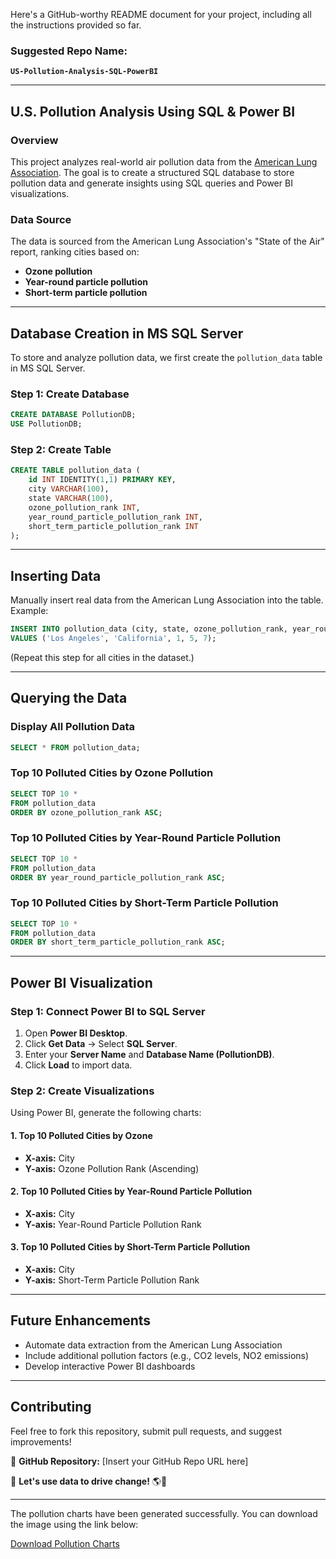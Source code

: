 Here's a GitHub-worthy README document for your project, including all the instructions provided so far.  

### Suggested Repo Name:  
**`US-Pollution-Analysis-SQL-PowerBI`**  

---

## **U.S. Pollution Analysis Using SQL & Power BI**  

### **Overview**  
This project analyzes real-world air pollution data from the [American Lung Association](https://www.lung.org/research/sota/city-rankings/most-polluted-cities). The goal is to create a structured SQL database to store pollution data and generate insights using SQL queries and Power BI visualizations.  

### **Data Source**  
The data is sourced from the American Lung Association's "State of the Air" report, ranking cities based on:  
- **Ozone pollution**  
- **Year-round particle pollution**  
- **Short-term particle pollution**  

---

## **Database Creation in MS SQL Server**  
To store and analyze pollution data, we first create the `pollution_data` table in MS SQL Server.  

### **Step 1: Create Database**  
```sql
CREATE DATABASE PollutionDB;
USE PollutionDB;
```

### **Step 2: Create Table**  
```sql
CREATE TABLE pollution_data (
    id INT IDENTITY(1,1) PRIMARY KEY,
    city VARCHAR(100),
    state VARCHAR(100),
    ozone_pollution_rank INT,
    year_round_particle_pollution_rank INT,
    short_term_particle_pollution_rank INT
);
```

---

## **Inserting Data**  
Manually insert real data from the American Lung Association into the table. Example:  
```sql
INSERT INTO pollution_data (city, state, ozone_pollution_rank, year_round_particle_pollution_rank, short_term_particle_pollution_rank)
VALUES ('Los Angeles', 'California', 1, 5, 7);
```
(Repeat this step for all cities in the dataset.)  

---

## **Querying the Data**  

### **Display All Pollution Data**  
```sql
SELECT * FROM pollution_data;
```

### **Top 10 Polluted Cities by Ozone Pollution**  
```sql
SELECT TOP 10 * 
FROM pollution_data 
ORDER BY ozone_pollution_rank ASC;
```

### **Top 10 Polluted Cities by Year-Round Particle Pollution**  
```sql
SELECT TOP 10 * 
FROM pollution_data 
ORDER BY year_round_particle_pollution_rank ASC;
```

### **Top 10 Polluted Cities by Short-Term Particle Pollution**  
```sql
SELECT TOP 10 * 
FROM pollution_data 
ORDER BY short_term_particle_pollution_rank ASC;
```

---

## **Power BI Visualization**  

### **Step 1: Connect Power BI to SQL Server**  
1. Open **Power BI Desktop**.  
2. Click **Get Data** → Select **SQL Server**.  
3. Enter your **Server Name** and **Database Name (PollutionDB)**.  
4. Click **Load** to import data.  

### **Step 2: Create Visualizations**  
Using Power BI, generate the following charts:  

#### **1. Top 10 Polluted Cities by Ozone**  
- **X-axis:** City  
- **Y-axis:** Ozone Pollution Rank (Ascending)  

#### **2. Top 10 Polluted Cities by Year-Round Particle Pollution**  
- **X-axis:** City  
- **Y-axis:** Year-Round Particle Pollution Rank  

#### **3. Top 10 Polluted Cities by Short-Term Particle Pollution**  
- **X-axis:** City  
- **Y-axis:** Short-Term Particle Pollution Rank  

---

## **Future Enhancements**  
- Automate data extraction from the American Lung Association  
- Include additional pollution factors (e.g., CO2 levels, NO2 emissions)  
- Develop interactive Power BI dashboards  

---

## **Contributing**  
Feel free to fork this repository, submit pull requests, and suggest improvements!  

📌 **GitHub Repository:** [Insert your GitHub Repo URL here]  

🚀 **Let's use data to drive change!** 🌎💨  

---

The pollution charts have been generated successfully. You can download the image using the link below:

[Download Pollution Charts](sandbox:/mnt/data/pollution_charts.png)
